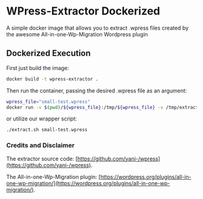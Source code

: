 # WPress-Extractor Dockerized
A simple docker image that allows you to extract .wpress files created by the awesome All-in-one-Wp-Migration Wordpress plugin

## Dockerized Execution
First just build the image:
```bash
docker build -t wpress-extractor .
```

Then run the container, passing the desired .wpress file as an argument:
```bash
wpress_file="small-test.wpress"
docker run -v $(pwd)/${wpress_file}:/tmp/${wpress_file} -v /tmp/extractions:/tmp/extractions wpress-extractor:latest /tmp/${wpress_file}
```

or utilize our wrapper script:
```bash
./extract.sh small-test.wpress
```

### Credits and Disclaimer
The extractor source code: [https://github.com/yani-/wpress](https://github.com/yani-/wpress).

The All-in-one-Wp-Migration plugin: [https://wordpress.org/plugins/all-in-one-wp-migration/](https://wordpress.org/plugins/all-in-one-wp-migration/).
